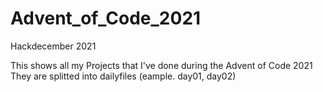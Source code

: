 # Advent_of_Code_2021
Hackdecember 2021

This shows all my Projects that I've done during the Advent of Code 2021
They are splitted into dailyfiles (eample. day01, day02)

